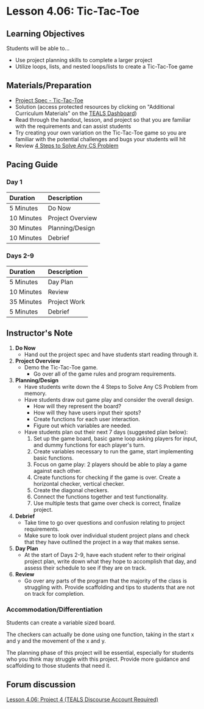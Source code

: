 # Lesson 4.06: Tic-Tac-Toe

## Learning Objectives

Students will be able to...

* Use project planning skills to complete a larger project
* Utilize loops, lists, and nested loops/lists to create a Tic-Tac-Toe game

## Materials/Preparation

* [Project Spec - Tic-Tac-Toe](project.md)
* Solution \(access protected resources by clicking on "Additional Curriculum Materials" on the [TEALS Dashboard](http:/www.tealsk12.org/dashboard)\)
* Read through the handout, lesson, and project so that you are familiar with the requirements and can assist students
* Try creating your own variation on the Tic-Tac-Toe game so you are familiar with the potential challenges and bugs your students will hit
* Review [4 Steps to Solve Any CS Problem](https://github.com/TEALS-IntroCS/2nd-semester-introduction-to-computer-science-principles/raw/master/units/4%20Steps%20to%20Solve%20Any%20CS%20Problem.pdf)

## Pacing Guide

### Day 1

| **Duration** | **Description** |
| :--- | :--- |
| 5 Minutes | Do Now |
| 10 Minutes | Project Overview |
| 30 Minutes | Planning/Design |
| 10 Minutes | Debrief |

### Days 2-9

| **Duration** | **Description** |
| :--- | :--- |
| 5 Minutes | Day Plan |
| 10 Minutes | Review |
| 35 Minutes | Project Work |
| 5 Minutes | Debrief |

## Instructor's Note

1. **Do Now** 
   * Hand out the project spec and have students start reading through it.
2. **Project Overview**
   * Demo the Tic-Tac-Toe game.
     * Go over all of the game rules and program requirements.
3. **Planning/Design**
   * Have students write down the 4 Steps to Solve Any CS Problem from memory.
   * Have students draw out game play and consider the overall design. 
     * How will they represent the board? 
     * How will they have users input their spots? 
     * Create functions for each user interaction.  
     * Figure out which variables are needed.
   * Have students plan out their next 7 days \(suggested plan below\):
     1. Set up the game board, basic game loop asking players for input, and dummy functions for each player's turn.
     2. Create variables necessary to run the game, start implementing basic functions.
     3. Focus on game play: 2 players should be able to play a game against each other.
     4. Create functions for checking if the game is over. Create a horizontal checker, vertical checker.
     5. Create the diagonal checkers. 
     6. Connect the functions together and test functionality.
     7. Use multiple tests that game over check is correct, finalize project.
4. **Debrief**
   * Take time to go over questions and confusion relating to project requirements. 
   * Make sure to look over individual student project plans and check that they have outlined the project in a way that makes sense. 
5. **Day Plan**
   * At the start of Days 2-9, have each student refer to their original project plan, write down what they hope to accomplish that day, and assess their schedule to see if they are on track.
6. **Review**
   * Go over any parts of the program that the majority of the class is struggling with. Provide scaffolding and tips to students that are not on track for completion.

### Accommodation/Differentiation

Students can create a variable sized board.

The checkers can actually be done using one function, taking in the start x and y and the movement of the x and y.

The planning phase of this project will be essential, especially for students who you think may struggle with this project. Provide more guidance and scaffolding to those students that need it.

## Forum discussion

[Lesson 4.06: Project 4 \(TEALS Discourse Account Required\)](https://forums.tealsk12.org/c/unit-4-looping/lesson-4-06-tic-tac-toe)

